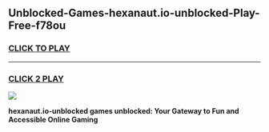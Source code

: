 
## Unblocked-Games-hexanaut.io-unblocked-Play-Free-f78ou
<h3>
<a href="https://premium76.site?title=hexanaut.io-unblocked&ref=21A">CLICK TO PLAY</a></h3>
<hr>

<h3>
<a href="https://premium76.site?title=hexanaut.io-unblocked&ref=21A">CLICK 2 PLAY</a>
  
</h3>

<a href="https://premium76.site?title=hexanaut.io-unblocked&ref=21A"><img src="https://clearcache.store/games.png"></a>


**hexanaut.io-unblocked games unblocked: Your Gateway to Fun and Accessible Online Gaming**
